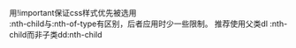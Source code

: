 用!important保证css样式优先被选用 <br />
:nth-child与:nth-of-type有区别，后者应用时少一些限制。 推荐使用父类dl :nth-child而非子类dd:nth-child
